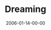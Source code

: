 ---
layout: message
category: message
series: "Full Contact Life"
title: "Dreaming"
date: 2006-01-14-00-00
message_id: 86
audio: "http://s3.amazonaws.com/crossroads-media/media/legacy/mp3/Full_Contact_Life_02_01-15-06_Dreaming.mp3"
audio-duration: ":"
explicit: false
---